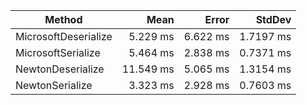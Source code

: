 |               Method |      Mean |    Error |    StdDev |
|--------------------- |----------:|---------:|----------:|
| MicrosoftDeserialize |  5.229 ms | 6.622 ms | 1.7197 ms |
|   MicrosoftSerialize |  5.464 ms | 2.838 ms | 0.7371 ms |
|    NewtonDeserialize | 11.549 ms | 5.065 ms | 1.3154 ms |
|      NewtonSerialize |  3.323 ms | 2.928 ms | 0.7603 ms |